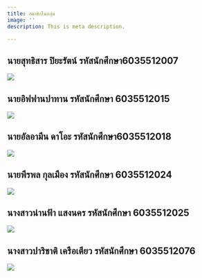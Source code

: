 ```yaml
---
title: สมาชิกในกลุ่ม
image: ''
description: This is meta description.

---
```

## **นายสุทธิสาร ปิยะรัตน์ รหัสนักศึกษา6035512007**

![](/images/67239262_2467376653324926_3347226047094456320_o.jpg)

## **นายอิฟฟานปาทาน รหัสนักศึกษา 6035512015**

![](/images/img_8484.jpg)

## **นายอัลอามีน ดาโอะ รหัสนักศึกษา6035512018**

![](/images/117891559_1411752625695572_1274222105759852872_o.jpg)

## **นายพีรพล กุลเมือง รหัสนักศึกษา 6035512024**

![](/images/48373441_2031573160292336_5105572992218300416_n.jpg)

## **นางสาวน่านฟ้า แสงนคร รหัสนักศึกษา 6035512025**

![](/images/35123825_1700382590075494_8977698399990054912_n.jpg)

## **นางสาวปาริชาติ เครือเตียว รหัสนักศึกษา 6035512076**

![](https://media.discordapp.net/attachments/755066241915551859/773274106174898176/IMG_20201104_025416.jpg?width=539&height=609)